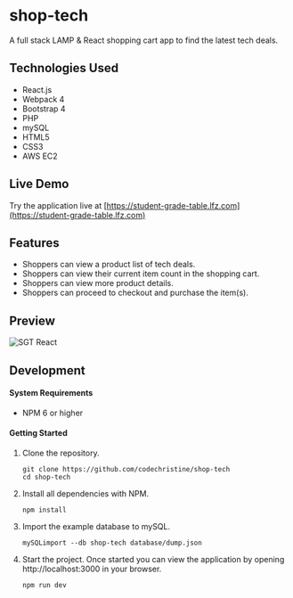 # shop-tech

A full stack LAMP & React shopping cart app to find the latest tech deals.

## Technologies Used

- React.js
- Webpack 4
- Bootstrap 4
- PHP
- mySQL
- HTML5
- CSS3
- AWS EC2

## Live Demo

Try the application live at [https://student-grade-table.lfz.com](https://student-grade-table.lfz.com)

## Features

- Shoppers can view a product list of tech deals.
- Shoppers can view their current item count in the shopping cart.
- Shoppers can view more product details.
- Shoppers can proceed to checkout and purchase the item(s).

## Preview

![SGT React](images/shop-tech.gif)

## Development

#### System Requirements

- NPM 6 or higher

#### Getting Started

1. Clone the repository.

    ```shell
    git clone https://github.com/codechristine/shop-tech
    cd shop-tech
    ```

1. Install all dependencies with NPM.

    ```shell
    npm install
    ```

1. Import the example database to mySQL.

    ```shell
    mySQLimport --db shop-tech database/dump.json
    ```

1. Start the project. Once started you can view the application by opening http://localhost:3000 in your browser.

    ```shell
    npm run dev
    ```

